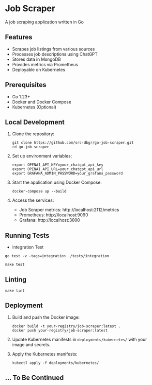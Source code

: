 # Job Scraper

A job scraping application written in Go

## Features

- Scrapes job listings from various sources
- Processes job descriptions using ChatGPT
- Stores data in MongoDB
- Provides metrics via Prometheus
- Deployable on Kubernetes

## Prerequisites

- Go 1.23+
- Docker and Docker Compose
- Kubernetes (Optional)

## Local Development

1. Clone the repository:
   ```
   git clone https://github.com/src-dbgr/go-job-scraper.git
   cd go-job-scraper
   ```

2. Set up environment variables:
   ```
   export OPENAI_API_KEY=your_chatgpt_api_key
   export OPENAI_API_URL=your_chatgpt_api_url
   export GRAFANA_ADMIN_PASSWORD=your_grafana_password
   ```

3. Start the application using Docker Compose:
   ```
   docker-compose up --build
   ```

4. Access the services:
   - Job Scraper metrics: http://localhost:2112/metrics
   - Prometheus: http://localhost:9090
   - Grafana: http://localhost:3000

## Running Tests
   - Integration Test
   ```
   go test -v -tags=integration ./tests/integration 
   ```

```
make test
```

## Linting

```
make lint
```

## Deployment

1. Build and push the Docker image:
   ```
   docker build -t your-registry/job-scraper:latest .
   docker push your-registry/job-scraper:latest
   ```

2. Update Kubernetes manifests in `deployments/kubernetes/` with your image and secrets.

3. Apply the Kubernetes manifests:
   ```
   kubectl apply -f deployments/kubernetes/
   ```

## ... To Be Continued